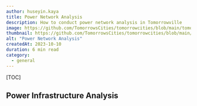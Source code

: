 ```yaml
---
author: huseyin.kaya
title: Power Network Analysis
description: How to conduct power network analysis in Tomorrowville
image: https://github.com/TomorrowsCities/tomorrowcities/blob/main/tomorrowcities/content/images/power.png?raw=true
thumbnail: https://github.com/TomorrowsCities/tomorrowcities/blob/main/tomorrowcities/content/images/power.png?raw=true
alt: "Power Network Analysis"
createdAt: 2023-10-10
duration: 6 min read
category:
  - general
---
```


[TOC]

## Power Infrastructure Analysis